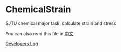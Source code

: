 # ChemicalStrain
SJTU chemical major task, calculate strain and stress

You can also read this file in [中文](docs\README_zh.md)

[Developers Log](docs\README_developers.md)

